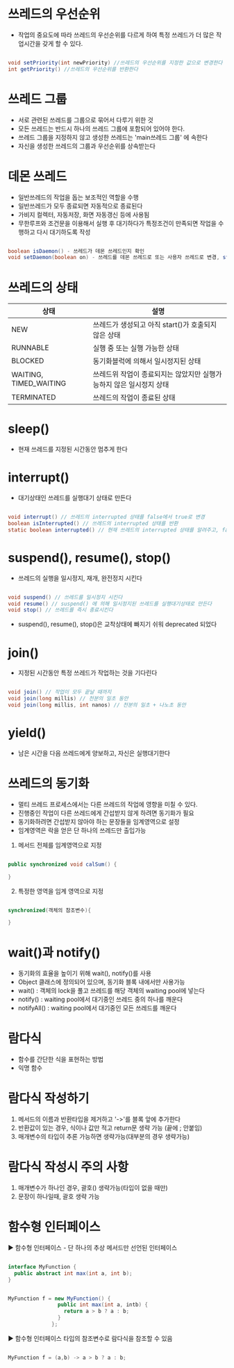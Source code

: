# 쓰레드의 우선순위 

- 작업의 중요도에 따라 쓰레드의 우선순위를 다르게 하여 특정 쓰레드가 더 많은 작업시간을 갖게 할 수 있다.

```java

void setPriority(int newPriority) //쓰레드의 우선순위를 지정한 값으로 변경한다
int getPriority() //쓰레드의 우선순위를 반환한다

```

# 쓰레드 그룹

- 서로 관련된 쓰레드를 그룹으로 묶어서 다루기 위한 것
- 모든 쓰레드는 반드시 하나의 쓰레드 그룹에 포함되어 있어야 한다.
- 쓰레드 그룹을 지정하지 않고 생성한 쓰레드는 'main쓰레드 그룹' 에 속한다
- 자신을 생성한 쓰레드의 그룹과 우선순위를 상속받는다

# 데몬 쓰레드

- 일반쓰레드의 작업을 돕는 보조적인 역할을 수행
- 일반쓰레드가 모두 종료되면 자동적으로 종료된다
- 가비지 컬렉터, 자동저장, 화면 자동갱신 등에 사용됨
- 무한루프와 조건문을 이용해서 실행 후 대기하다가 특정조건이 만족되면 작업을 수행하고 다시 대기하도록 작성

```java

boolean isDaemon() - 쓰레드가 데몬 쓰레드인지 확인
void setDaemon(boolean on) - 쓰레드를 데몬 쓰레드로 또는 사용자 쓰레드로 변경, start()실행되기 전에 해

```

# 쓰레드의 상태

|상태|설명|
|---|---|
|NEW|쓰레드가 생성되고 아직 start()가 호출되지 않은 상태|
|RUNNABLE|실행 중 또는 실행 가능한 상태|
|BLOCKED|동기화블럭에 의해서 일시정지된 상태|
|WAITING, TIMED_WAITING|쓰레드위 작업이 종료되지는 않았지만 실행가능하지 않은 일시정지 상태|
|TERMINATED|쓰레드의 작업이 종료된 상태|

# sleep()

- 현재 쓰레드를 지정된 시간동안 멈추게 한다

# interrupt()

- 대기상태인 쓰레드를 실행대기 상태로 만든다

```java

void interrupt() // 쓰레드의 interrupted 상태를 false에서 true로 변경
boolean isInterrupted() // 쓰레드의 interrupted 상태를 반환
static boolean interrupted() // 현재 쓰레드의 interrupted 상태를 알려주고, false로 초기화

```

# suspend(), resume(), stop()

- 쓰레드의 실행을 일시정지, 재개, 완전정지 시킨다

```java

void suspend() // 쓰레드를 일시정지 시킨다
void resume() // suspend() 에 의해 일시정지된 쓰레드를 실행대기상태로 만든다
void stop() // 쓰레드를 즉시 종료시킨다

```

- suspend(), resume(), stop()은 교착상태에 빠지기 쉬워 deprecated 되었다

# join()

- 지정된 시간동안 특정 쓰레드가 작업하는 것을 기다린다

```java

void join() // 작업이 모두 끝날 때까지
void join(long millis) // 천분의 일초 동안
void join(long millis, int nanos) // 천분의 일초 + 나노초 동안

```

# yield()

- 남은 시간을 다음 쓰레드에게 양보하고, 자신은 실행대기한다

# 쓰레드의 동기화

- 멀티 쓰레드 프로세스에서는 다른 쓰레드의 작업에 영향을 미칠 수 있다.
- 진행중인 작업이 다른 쓰레드에게 간섭받지 않게 하려면 동기화가 필요
- 동기화하려면 간섭받지 않아야 하는 문장들을 임계영역으로 설정
- 임계영역은 락을 얻은 단 하나의 쓰레드만 출입가능

1. 메서드 전체를 임계영역으로 지정

```java

public synchronized void calSum() {

}

```

2. 특정한 영역을 임계 영역으로 지정

```java

synchronized(객체의 참조변수){

}

```

# wait()과 notify()

- 동기화의 효율을 높이기 위해 wait(), notify()를 사용
- Object 클래스에 정의되어 있으며, 동기화 블록 내에서만 사용가능
- wait() : 객체의 lock을 풀고 쓰레드를 해당 객체의 waiting pool에 넣는다
- notify() : waiting pool에서 대기중인 쓰레드 중의 하나를 깨운다
- notifyAll() : waiting pool에서 대기중인 모든 쓰레드를 깨운다

# 람다식

- 함수를 간단한 식을 표현하는 방법
- 익명 함수

# 람다식 작성하기

1. 메서드의 이름과 반환타입을 제거하고 '->'를 블록 앞에 추가한다
2. 반환값이 있는 경우, 식이나 값만 적고 return문 생략 가능 (끝에 ; 안붙임)
3. 매개변수의 타입이 추론 가능하면 생략가능(대부분의 경우 생략가능)

# 람다식 작성시 주의 사항

1. 매개변수가 하나인 경우, 괄호() 생략가능(타입이 없을 때만)
2. 문장이 하나일때, 괄호 생략 가능

# 함수형 인터페이스

▶ 함수형 인터페이스 - 단 하나의 추상 메서드만 선언된 인터페이스

```java

interface MyFunction {
  public abstract int max(int a, int b);
}

``` 

```java

MyFunction f = new MyFunction() {
                public int max(int a, intb) {
                  return a > b ? a : b;
                }
              };

```

▶ 함수형 인터페이스 타입의 참조변수로 람다식을 참조할 수 있음

```java

MyFunction f = (a,b) -> a > b ? a : b;

```
